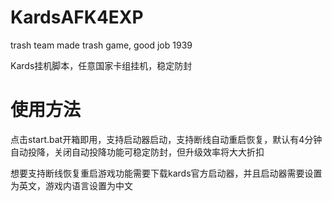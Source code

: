 # KardsAFK4EXP
trash team made trash game, good job 1939 

Kards挂机脚本，任意国家卡组挂机，稳定防封

# 使用方法
点击start.bat开箱即用，支持启动器启动，支持断线自动重启恢复，默认有4分钟自动投降，关闭自动投降功能可稳定防封，但升级效率将大大折扣

想要支持断线恢复重启游戏功能需要下载kards官方启动器，并且启动器需要设置为英文，游戏内语言设置为中文
